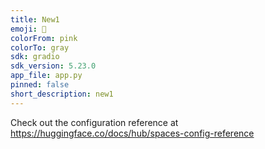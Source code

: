 ```yaml
---
title: New1
emoji: 👀
colorFrom: pink
colorTo: gray
sdk: gradio
sdk_version: 5.23.0
app_file: app.py
pinned: false
short_description: new1
---
```


Check out the configuration reference at https://huggingface.co/docs/hub/spaces-config-reference
